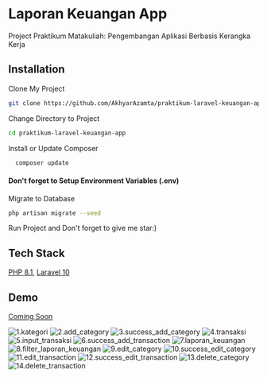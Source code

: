 
# Laporan Keuangan App

Project Praktikum Matakuliah: Pengembangan Aplikasi Berbasis Kerangka Kerja


## Installation

Clone My Project
   ```bash
  git clone https://github.com/AkhyarAzamta/praktikum-laravel-keuangan-app.git
``` 
Change Directory to Project
   ```bash
  cd praktikum-laravel-keuangan-app
``` 
Install or Update Composer
```bash
  composer update
  ```
  #### Don't forget to Setup Environment Variables (.env)
  Migrate to Database
  ```bash
  php artisan migrate --seed
  ```
  Run Project and Don't forget to give me star:)



## Tech Stack

[PHP 8.1](https://www.php.net/), [Laravel 10](https://laravel.com/docs/10.x)


## Demo

[Coming Soon](#)


![1.kategori](./public/images/1.kategori.png)
![2.add_category](./public/images/2.add_category.png)
![3.success_add_category](./public/images/3.success_add_category.png)
![4.transaksi](./public/images/4.transaksi.png)
![5.input_transaksi](./public/images/5.input_transaksi.png)
![6.success_add_transaction](./public/images/6.success_add_transaction.png)
![7.laporan_keuangan](./public/images/7.laporan_keuangan.png)
![8.filter_laporan_keuangan](./public/images/8.filter_laporan_keuangan.png)
![9.edit_category](./public/images/9.edit_category.png)
![10.success_edit_category](./public/images/10.success_edit_category.png)
![11.edit_transaction](./public/images/11.edit_transaction.png)
![12.success_edit_transaction](./public/images/12.success_edit_transaction.png)
![13.delete_category](./public/images/13.delete_category.png)
![14.delete_transaction](./public/images/14.delete_transaction.png)
